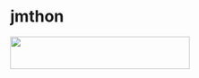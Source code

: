 # jmthon

<p align="left"><a href="https://heroku.com/deploy?template=https://github.com/alosh55ag/JMTHON-PACK"> <img src="https://img.shields.io/badge/Deploy%20To%20Heroku-purple?style=for-the-badge&logo=heroku" width="320" height="58.45"/></a></p>
